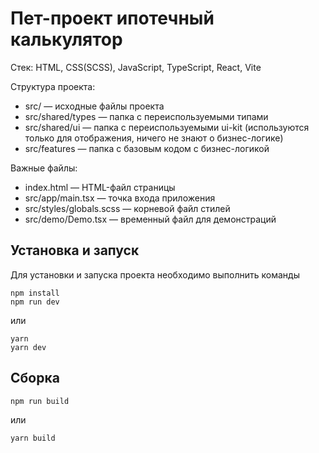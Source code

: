 # Пет-проект ипотечный калькулятор

Стек: HTML, CSS(SCSS), JavaScript, TypeScript, React, Vite

Структура проекта:
- src/ — исходные файлы проекта
- src/shared/types — папка с переиспользуемыми типами
- src/shared/ui — папка с переиспользуемыми ui-kit (используются только для отображения, ничего не знают о бизнес-логике)
- src/features — папка с базовым кодом с бизнес-логикой

Важные файлы:
- index.html — HTML-файл страницы
- src/app/main.tsx — точка входа приложения
- src/styles/globals.scss — корневой файл стилей
- src/demo/Demo.tsx — временный файл для демонстраций

## Установка и запуск
Для установки и запуска проекта необходимо выполнить команды

```
npm install
npm run dev
```

или

```
yarn
yarn dev
```
## Сборка

```
npm run build
```

или

```
yarn build
```

